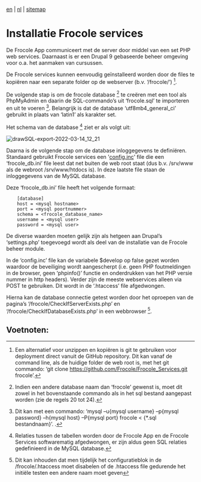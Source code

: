 [en](\en\frocole_install_services) | [nl](\nl\frocole_install_services) | [sitemap](\nl\sitemap)

# Installatie Frocole services

De Frocole App communiceert met de server door middel van een set PHP web services. Daarnaast is er een Drupal 9 gebaseerde beheer omgeving voor o.a. het aanmaken van cursussen.

De Frocole services kunnen eenvoudig geïnstalleerd worden door de files te kopiëren naar een separate folder op de webserver (b.v. ‘/frocole/’) [^1].

De volgende stap is om de frocole database [^2] te creëren met een tool als PhpMyAdmin en daarin de SQL-commando’s uit ‘frocole.sql’ te importeren en uit te voeren [^3]. Belangrijk is dat de database ‘utf8mb4_general_ci’ gebruikt in plaats van ‘latin1’ als karakter set.

Het schema van de database [^4] ziet er als volgt uit:

![drawSQL-export-2022-03-14_12_21](https://user-images.githubusercontent.com/1768983/160391571-b1c1c470-67bc-4916-b289-e1dc3259b560.png)

Daarna is de volgende stap om de database inloggegevens te definiëren. Standaard gebruikt Frocole services een '[config.inc](https://github.com/Frocole/Frocole_Services/blob/master/config.inc)' file die een ‘frocole_db.ini’ file leest dat net buiten de web root staat (dus b.v. /srv/www als de webroot /srv/www/htdocs is). In deze laatste file staan de inloggegevens van de MySQL database.

Deze ‘frocole_db.ini’ file heeft het volgende formaat:

```
    [database]
    host = <mysql hostname>
    port = <mysql poortnummer>
    schema = <frocole_database_name>
    username = <mysql user>
    password = <mysql user>
```
 
De diverse waarden moeten gelijk zijn als hetgeen aan Drupal’s ‘settings.php’ toegevoegd wordt als deel van de installatie van de Frocole beheer module.

In de ‘config.inc’ file kan de variabele $develop op false gezet worden waardoor de beveiliging wordt aangescherpt (i.e. geen PHP foutmeldingen in de browser, geen ‘phpinfo()’ functie en onderdrukken van het PHP versie nummer in http headers). Verder zijn de meeste webservices alleen via POST te gebruiken. Dit wordt in de ‘.htaccess’ file afgedwongen.

Hierna kan de database connectie getest worden door het oproepen van de pagina’s ‘/frocole/CheckIfServerExists.php’ en ‘/frocole/CheckIfDatabaseExists.php’ in een webbrowser [^5].

## Voetnoten:
[^1]: Een alternatief voor unzippen en kopiëren is git te gebruiken voor deployment direct vanuit de GitHub repository. Dit kan vanaf de command line, als de huidige folder de web root is, met het git commando: ‘git clone https://github.com/Frocole/Frocole_Services.git frocole’.
[^2]: Indien een andere database naam dan ‘frocole’ gewenst is, moet dit zowel in het bovenstaande commando als in het sql bestand aangepast worden (zie de regels 20 tot 24).
[^3]: Dit kan met een commando: ‘mysql –u{mysql username} –p{mysql password} –h{mysql host} –P{mysql port} frocole < {*.sql bestandnaam}’. .
[^4]: Relaties tussen de tabellen worden door de Frocole App en de Frocole Services softwarematig afgedwongen, er zijn aldus geen SQL relaties gedefinieerd in de MySQL database.
[^5]: Dit kan inhouden dat men tijdelijk het configuratieblok in de /frocole/.htaccess moet disabelen of de .htaccess file gedurende het initiële testen een andere naam moet geven
